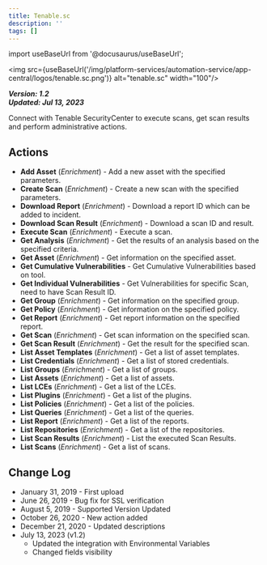 ```yaml
---
title: Tenable.sc
description: ''
tags: []
---
```

import useBaseUrl from '@docusaurus/useBaseUrl';

<img src={useBaseUrl('/img/platform-services/automation-service/app-central/logos/tenable.sc.png')} alt="tenable.sc" width="100"/>

***Version: 1.2  
Updated: Jul 13, 2023***

Connect with Tenable SecurityCenter to execute scans, get scan results and perform administrative actions.

## Actions

* **Add Asset** (*Enrichment*) - Add a new asset with the specified parameters.
* **Create Scan** (*Enrichment*) - Create a new scan with the specified parameters.
* **Download Report** (*Enrichment*) - Download a report ID which can be added to incident.
* **Download Scan Result** (*Enrichment*) - Download a scan ID and result.
* **Execute Scan** (*Enrichment*) - Execute a scan.
* **Get Analysis** (*Enrichment*) - Get the results of an analysis based on the specified criteria.
* **Get Asset** (*Enrichment*) - Get information on the specified asset.
* **Get Cumulative Vulnerabilities** - Get Cumulative Vulnerabilities based on tool.
* **Get Individual Vulnerabilities** - Get Vulnerabilities for specific Scan, need to have Scan Result ID.
* **Get Group** (*Enrichment*) - Get information on the specified group.
* **Get Policy** (*Enrichment*) - Get information on the specified policy.
* **Get Report** (*Enrichment*) - Get report information on the specified report.
* **Get Scan** (*Enrichment*) - Get scan information on the specified scan.
* **Get Scan Result** (*Enrichment*) - Get the result for the specified scan.
* **List Asset Templates** (*Enrichment*) - Get a list of asset templates.
* **List Credentials** (*Enrichment*) - Get a list of stored credentials.
* **List Groups** (*Enrichment*) - Get a list of groups.
* **List Assets** (*Enrichment*) - Get a list of assets.
* **List LCEs** (*Enrichment*) - Get a list of the LCEs.
* **List Plugins** (*Enrichment*) - Get a list of the plugins.
* **List Policies** (*Enrichment*) - Get a list of the policies.
* **List Queries** (*Enrichment*) - Get a list of the queries.
* **List Report** (*Enrichment*) - Get a list of the reports.
* **List Repositories** (*Enrichment*) - Get a list of the repositories.
* **List Scan Results** (*Enrichment*) - List the executed Scan Results.
* **List Scans** (*Enrichment*) - Get a list of scans.

## Change Log

* January 31, 2019 - First upload
* June 26, 2019 - Bug fix for SSL verification
* August 5, 2019 - Supported Version Updated
* October 26, 2020 - New action added
* December 21, 2020 - Updated descriptions
* July 13, 2023 (v1.2)
	+ Updated the integration with Environmental Variables
	+ Changed fields visibility
